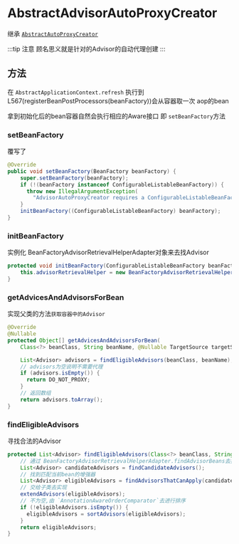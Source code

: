 # AbstractAdvisorAutoProxyCreator

继承 [`AbstractAutoProxyCreator`](./AbstractAutoProxyCreator)

:::tip 注意
顾名思义就是针对的Advisor的自动代理创建
:::

## 方法

在 `AbstractApplicationContext.refresh` 执行到L567(registerBeanPostProcessors(beanFactory))会从容器取一次 aop的bean

拿到初始化后的bean容器自然会执行相应的Aware接口 即 `setBeanFactory`方法

### setBeanFactory

覆写了

```java
@Override
public void setBeanFactory(BeanFactory beanFactory) {
    super.setBeanFactory(beanFactory);
    if (!(beanFactory instanceof ConfigurableListableBeanFactory)) {
      throw new IllegalArgumentException(
        "AdvisorAutoProxyCreator requires a ConfigurableListableBeanFactory: " + beanFactory);
    }
    initBeanFactory((ConfigurableListableBeanFactory) beanFactory);
}
```

### initBeanFactory

实例化 BeanFactoryAdvisorRetrievalHelperAdapter对象来去找Advisor

```java
protected void initBeanFactory(ConfigurableListableBeanFactory beanFactory) {
    this.advisorRetrievalHelper = new BeanFactoryAdvisorRetrievalHelperAdapter(beanFactory);
}

```

### getAdvicesAndAdvisorsForBean

实现父类的方法`获取容器中的Advisor`

```java
@Override
@Nullable
protected Object[] getAdvicesAndAdvisorsForBean(
    Class<?> beanClass, String beanName, @Nullable TargetSource targetSource) {

    List<Advisor> advisors = findEligibleAdvisors(beanClass, beanName);
    // advisors为空说明不需要代理
    if (advisors.isEmpty()) {
      return DO_NOT_PROXY;
    }
    // 返回数组
    return advisors.toArray();
}
```

### findEligibleAdvisors

寻找合法的Advisor

```java
protected List<Advisor> findEligibleAdvisors(Class<?> beanClass, String beanName) {
    // 通过 BeanFactoryAdvisorRetrievalHelperAdapter.findAdvisorBeans去找到所有的Advisor通知器
    List<Advisor> candidateAdvisors = findCandidateAdvisors();
    // 找到匹配当前bean的增强器
    List<Advisor> eligibleAdvisors = findAdvisorsThatCanApply(candidateAdvisors, beanClass, beanName);
    // 交给子类去实现
    extendAdvisors(eligibleAdvisors);
    // 不为空,由 `AnnotationAwareOrderComparator`去进行排序
    if (!eligibleAdvisors.isEmpty()) {
      eligibleAdvisors = sortAdvisors(eligibleAdvisors);
    }
    return eligibleAdvisors;
}

```
